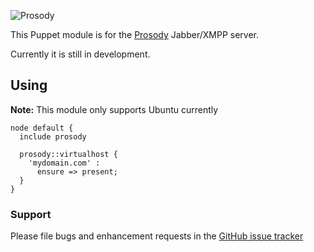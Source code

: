 ![Prosody](http://prosody.im/prosody.png)

This Puppet module is for the [Prosody](http://prosody.im/) Jabber/XMPP server.

Currently it is still in development.


## Using

**Note:** This module only supports Ubuntu currently

```puppet
node default {
  include prosody

  prosody::virtualhost {
    'mydomain.com' :
      ensure => present;
  }
}
```

### Support

Please file bugs and enhancement requests in the [GitHub issue tracker](https://github.com/rtyler/puppet-prosody/issues)
